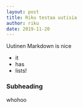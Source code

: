 ```yaml
---
layout: post
title: Riku testaa uutisia
author: riku
date: 2019-11-20
---
```


Uutinen
Markdown is nice
- it
- has
- lists!

### Subheading ###

whohoo
